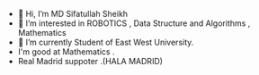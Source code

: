 - 👋 Hi, I’m MD Sifatullah Sheikh
- 👀 I’m interested in ROBOTICS , Data Structure and Algorithms , Mathematics
- 🌱 I’m currently Student of East West University.
- I'm good at Mathematics .
- Real Madrid suppoter .(HALA MADRID)
